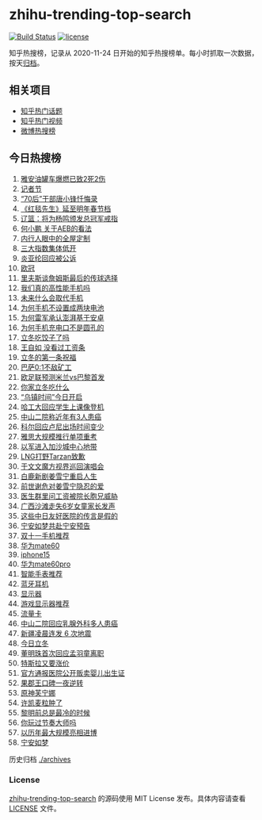 # zhihu-trending-top-search

[![Build Status](https://github.com/justjavac/zhihu-trending-top-search/workflows/ci/badge.svg?branch=main)](https://github.com/justjavac/zhihu-trending-top-search/actions)
[![license](https://img.shields.io/github/license/justjavac/zhihu-trending-top-search)](https://github.com/justjavac/zhihu-trending-top-search/blob/main/LICENSE)

知乎热搜榜，记录从 2020-11-24 日开始的知乎热搜榜单。每小时抓取一次数据，按天[归档](./archives)。

## 相关项目

- [知乎热门话题](https://github.com/justjavac/zhihu-trending-hot-questions)
- [知乎热门视频](https://github.com/justjavac/zhihu-trending-hot-video)
- [微博热搜榜](https://github.com/justjavac/weibo-trending-hot-search)

## 今日热搜榜

<!-- BEGIN -->
<!-- 最后更新时间 Wed Nov 08 2023 17:07:03 GMT+0800 (China Standard Time) -->

1. [雅安油罐车爆燃已致2死2伤](https://www.zhihu.com/search?q=%E9%9B%85%E5%AE%89%E6%B2%B9%E7%BD%90%E8%BD%A6%E7%88%86%E7%87%83%E5%B7%B2%E8%87%B42%E6%AD%BB2%E4%BC%A4)
1. [记者节](https://www.zhihu.com/search?q=%E8%AE%B0%E8%80%85%E8%8A%82)
1. [“70后”干部唐小锋忏悔录](https://www.zhihu.com/search?q=%E2%80%9C70%E5%90%8E%E2%80%9D%E5%B9%B2%E9%83%A8%E5%94%90%E5%B0%8F%E9%94%8B%E5%BF%8F%E6%82%94%E5%BD%95)
1. [《红毯先生》延至明年春节档](https://www.zhihu.com/search?q=%E3%80%8A%E7%BA%A2%E6%AF%AF%E5%85%88%E7%94%9F%E3%80%8B%E5%BB%B6%E8%87%B3%E6%98%8E%E5%B9%B4%E6%98%A5%E8%8A%82%E6%A1%A3)
1. [辽篮：将为杨鸣颁发总冠军戒指](https://www.zhihu.com/search?q=%E8%BE%BD%E7%AF%AE%EF%BC%9A%E5%B0%86%E4%B8%BA%E6%9D%A8%E9%B8%A3%E9%A2%81%E5%8F%91%E6%80%BB%E5%86%A0%E5%86%9B%E6%88%92%E6%8C%87)
1. [何小鹏 关于AEB的看法](https://www.zhihu.com/search?q=%E4%BD%95%E5%B0%8F%E9%B9%8F%20%E5%85%B3%E4%BA%8EAEB%E7%9A%84%E7%9C%8B%E6%B3%95)
1. [内行人眼中的全屋定制](https://www.zhihu.com/search?q=%E5%86%85%E8%A1%8C%E4%BA%BA%E7%9C%BC%E4%B8%AD%E7%9A%84%E5%85%A8%E5%B1%8B%E5%AE%9A%E5%88%B6)
1. [三大指数集体低开](https://www.zhihu.com/search?q=%E4%B8%89%E5%A4%A7%E6%8C%87%E6%95%B0%E9%9B%86%E4%BD%93%E4%BD%8E%E5%BC%80)
1. [炎亚纶回应被公诉](https://www.zhihu.com/search?q=%E7%82%8E%E4%BA%9A%E7%BA%B6%E5%9B%9E%E5%BA%94%E8%A2%AB%E5%85%AC%E8%AF%89)
1. [欧冠](https://www.zhihu.com/search?q=%E6%AC%A7%E5%86%A0)
1. [里夫斯谈詹姆斯最后的传球选择](https://www.zhihu.com/search?q=%E9%87%8C%E5%A4%AB%E6%96%AF%E8%B0%88%E8%A9%B9%E5%A7%86%E6%96%AF%E6%9C%80%E5%90%8E%E7%9A%84%E4%BC%A0%E7%90%83%E9%80%89%E6%8B%A9)
1. [我们真的高性能手机吗](https://www.zhihu.com/search?q=%E6%88%91%E4%BB%AC%E7%9C%9F%E7%9A%84%E9%AB%98%E6%80%A7%E8%83%BD%E6%89%8B%E6%9C%BA%E5%90%97)
1. [未来什么会取代手机](https://www.zhihu.com/search?q=%E6%9C%AA%E6%9D%A5%E4%BB%80%E4%B9%88%E4%BC%9A%E5%8F%96%E4%BB%A3%E6%89%8B%E6%9C%BA)
1. [为何手机不设置成两块电池](https://www.zhihu.com/search?q=%E4%B8%BA%E4%BD%95%E6%89%8B%E6%9C%BA%E4%B8%8D%E8%AE%BE%E7%BD%AE%E6%88%90%E4%B8%A4%E5%9D%97%E7%94%B5%E6%B1%A0)
1. [为何雷军承认澎湃基于安卓](https://www.zhihu.com/search?q=%E4%B8%BA%E4%BD%95%E9%9B%B7%E5%86%9B%E6%89%BF%E8%AE%A4%E6%BE%8E%E6%B9%83%E5%9F%BA%E4%BA%8E%E5%AE%89%E5%8D%93)
1. [为何手机充电口不是圆孔的](https://www.zhihu.com/search?q=%E4%B8%BA%E4%BD%95%E6%89%8B%E6%9C%BA%E5%85%85%E7%94%B5%E5%8F%A3%E4%B8%8D%E6%98%AF%E5%9C%86%E5%AD%94%E7%9A%84)
1. [立冬吃饺子了吗](https://www.zhihu.com/search?q=%E7%AB%8B%E5%86%AC%E5%90%83%E9%A5%BA%E5%AD%90%E4%BA%86%E5%90%97)
1. [王自如 没看过工资条](https://www.zhihu.com/search?q=%E7%8E%8B%E8%87%AA%E5%A6%82%20%E6%B2%A1%E7%9C%8B%E8%BF%87%E5%B7%A5%E8%B5%84%E6%9D%A1)
1. [立冬的第一条祝福](https://www.zhihu.com/search?q=%E7%AB%8B%E5%86%AC%E7%9A%84%E7%AC%AC%E4%B8%80%E6%9D%A1%E7%A5%9D%E7%A6%8F)
1. [巴萨0:1不敌矿工](https://www.zhihu.com/search?q=%E5%B7%B4%E8%90%A80%3A1%E4%B8%8D%E6%95%8C%E7%9F%BF%E5%B7%A5)
1. [欧足联预测米兰vs巴黎首发](https://www.zhihu.com/search?q=%E6%AC%A7%E8%B6%B3%E8%81%94%E9%A2%84%E6%B5%8B%E7%B1%B3%E5%85%B0vs%E5%B7%B4%E9%BB%8E%E9%A6%96%E5%8F%91)
1. [你家立冬吃什么](https://www.zhihu.com/search?q=%E4%BD%A0%E5%AE%B6%E7%AB%8B%E5%86%AC%E5%90%83%E4%BB%80%E4%B9%88)
1. [“乌镇时间”今日开启](https://www.zhihu.com/search?q=%E2%80%9C%E4%B9%8C%E9%95%87%E6%97%B6%E9%97%B4%E2%80%9D%E4%BB%8A%E6%97%A5%E5%BC%80%E5%90%AF)
1. [哈工大回应学生上课像登机](https://www.zhihu.com/search?q=%E5%93%88%E5%B7%A5%E5%A4%A7%E5%9B%9E%E5%BA%94%E5%AD%A6%E7%94%9F%E4%B8%8A%E8%AF%BE%E5%83%8F%E7%99%BB%E6%9C%BA)
1. [中山二院称近年有3人患癌](https://www.zhihu.com/search?q=%E4%B8%AD%E5%B1%B1%E4%BA%8C%E9%99%A2%E7%A7%B0%E8%BF%91%E5%B9%B4%E6%9C%893%E4%BA%BA%E6%82%A3%E7%99%8C)
1. [科尔回应卢尼出场时间变少](https://www.zhihu.com/search?q=%E7%A7%91%E5%B0%94%E5%9B%9E%E5%BA%94%E5%8D%A2%E5%B0%BC%E5%87%BA%E5%9C%BA%E6%97%B6%E9%97%B4%E5%8F%98%E5%B0%91)
1. [雅思大规模推行单项重考](https://www.zhihu.com/search?q=%E9%9B%85%E6%80%9D%E5%A4%A7%E8%A7%84%E6%A8%A1%E6%8E%A8%E8%A1%8C%E5%8D%95%E9%A1%B9%E9%87%8D%E8%80%83)
1. [以军进入加沙城中心地带](https://www.zhihu.com/search?q=%E4%BB%A5%E5%86%9B%E8%BF%9B%E5%85%A5%E5%8A%A0%E6%B2%99%E5%9F%8E%E4%B8%AD%E5%BF%83%E5%9C%B0%E5%B8%A6)
1. [LNG打野Tarzan致歉](https://www.zhihu.com/search?q=LNG%E6%89%93%E9%87%8ETarzan%E8%87%B4%E6%AD%89)
1. [于文文魔方视界巡回演唱会](https://www.zhihu.com/search?q=%E4%BA%8E%E6%96%87%E6%96%87%E9%AD%94%E6%96%B9%E8%A7%86%E7%95%8C%E5%B7%A1%E5%9B%9E%E6%BC%94%E5%94%B1%E4%BC%9A)
1. [白鹿新剧姜雪宁重启人生](https://www.zhihu.com/search?q=%E7%99%BD%E9%B9%BF%E6%96%B0%E5%89%A7%E5%A7%9C%E9%9B%AA%E5%AE%81%E9%87%8D%E5%90%AF%E4%BA%BA%E7%94%9F)
1. [前世谢危对姜雪宁隐忍的爱](https://www.zhihu.com/search?q=%E5%89%8D%E4%B8%96%E8%B0%A2%E5%8D%B1%E5%AF%B9%E5%A7%9C%E9%9B%AA%E5%AE%81%E9%9A%90%E5%BF%8D%E7%9A%84%E7%88%B1)
1. [医生群里问工资被院长胞兄威胁](https://www.zhihu.com/search?q=%E5%8C%BB%E7%94%9F%E7%BE%A4%E9%87%8C%E9%97%AE%E5%B7%A5%E8%B5%84%E8%A2%AB%E9%99%A2%E9%95%BF%E8%83%9E%E5%85%84%E5%A8%81%E8%83%81)
1. [广西沙滩走失6岁女童家长发声](https://www.zhihu.com/search?q=%E5%B9%BF%E8%A5%BF%E6%B2%99%E6%BB%A9%E8%B5%B0%E5%A4%B16%E5%B2%81%E5%A5%B3%E7%AB%A5%E5%AE%B6%E9%95%BF%E5%8F%91%E5%A3%B0)
1. [这些中日友好医院的传言是假的](https://www.zhihu.com/search?q=%E8%BF%99%E4%BA%9B%E4%B8%AD%E6%97%A5%E5%8F%8B%E5%A5%BD%E5%8C%BB%E9%99%A2%E7%9A%84%E4%BC%A0%E8%A8%80%E6%98%AF%E5%81%87%E7%9A%84)
1. [宁安如梦共赴宁安预告](https://www.zhihu.com/search?q=%E5%AE%81%E5%AE%89%E5%A6%82%E6%A2%A6%E5%85%B1%E8%B5%B4%E5%AE%81%E5%AE%89%E9%A2%84%E5%91%8A)
1. [双十一手机推荐](https://www.zhihu.com/search?q=%E5%8F%8C%E5%8D%81%E4%B8%80%E6%89%8B%E6%9C%BA%E6%8E%A8%E8%8D%90)
1. [华为mate60](https://www.zhihu.com/search?q=%E5%8D%8E%E4%B8%BAmate60)
1. [iphone15](https://www.zhihu.com/search?q=iphone15)
1. [华为mate60pro](https://www.zhihu.com/search?q=%E5%8D%8E%E4%B8%BAmate60pro)
1. [智能手表推荐](https://www.zhihu.com/search?q=%E6%99%BA%E8%83%BD%E6%89%8B%E8%A1%A8%E6%8E%A8%E8%8D%90)
1. [蓝牙耳机](https://www.zhihu.com/search?q=%E8%93%9D%E7%89%99%E8%80%B3%E6%9C%BA)
1. [显示器](https://www.zhihu.com/search?q=%E6%98%BE%E7%A4%BA%E5%99%A8)
1. [游戏显示器推荐](https://www.zhihu.com/search?q=%E6%B8%B8%E6%88%8F%E6%98%BE%E7%A4%BA%E5%99%A8%E6%8E%A8%E8%8D%90)
1. [流量卡](https://www.zhihu.com/search?q=%E6%B5%81%E9%87%8F%E5%8D%A1)
1. [中山二院回应乳腺外科多人患癌](https://www.zhihu.com/search?q=%E4%B8%AD%E5%B1%B1%E4%BA%8C%E9%99%A2%E5%9B%9E%E5%BA%94%E4%B9%B3%E8%85%BA%E5%A4%96%E7%A7%91%E5%A4%9A%E4%BA%BA%E6%82%A3%E7%99%8C)
1. [新疆凌晨连发 6 次地震](https://www.zhihu.com/search?q=%E6%96%B0%E7%96%86%E5%87%8C%E6%99%A8%E8%BF%9E%E5%8F%91%206%20%E6%AC%A1%E5%9C%B0%E9%9C%87)
1. [今日立冬](https://www.zhihu.com/search?q=%E4%BB%8A%E6%97%A5%E7%AB%8B%E5%86%AC)
1. [董明珠首次回应孟羽童离职](https://www.zhihu.com/search?q=%E8%91%A3%E6%98%8E%E7%8F%A0%E9%A6%96%E6%AC%A1%E5%9B%9E%E5%BA%94%E5%AD%9F%E7%BE%BD%E7%AB%A5%E7%A6%BB%E8%81%8C)
1. [特斯拉又要涨价](https://www.zhihu.com/search?q=%E7%89%B9%E6%96%AF%E6%8B%89%E5%8F%88%E8%A6%81%E6%B6%A8%E4%BB%B7)
1. [官方通报医院公开贩卖婴儿出生证](https://www.zhihu.com/search?q=%E5%AE%98%E6%96%B9%E9%80%9A%E6%8A%A5%E5%8C%BB%E9%99%A2%E5%85%AC%E5%BC%80%E8%B4%A9%E5%8D%96%E5%A9%B4%E5%84%BF%E5%87%BA%E7%94%9F%E8%AF%81)
1. [果郡王口碑一夜逆转](https://www.zhihu.com/search?q=%E6%9E%9C%E9%83%A1%E7%8E%8B%E5%8F%A3%E7%A2%91%E4%B8%80%E5%A4%9C%E9%80%86%E8%BD%AC)
1. [原神芙宁娜](https://www.zhihu.com/search?q=%E5%8E%9F%E7%A5%9E%E8%8A%99%E5%AE%81%E5%A8%9C)
1. [许凯麦粒肿了](https://www.zhihu.com/search?q=%E8%AE%B8%E5%87%AF%E9%BA%A6%E7%B2%92%E8%82%BF%E4%BA%86)
1. [黎明前总是最冷的时候](https://www.zhihu.com/search?q=%E9%BB%8E%E6%98%8E%E5%89%8D%E6%80%BB%E6%98%AF%E6%9C%80%E5%86%B7%E7%9A%84%E6%97%B6%E5%80%99)
1. [你玩过节奏大师吗](https://www.zhihu.com/search?q=%E4%BD%A0%E7%8E%A9%E8%BF%87%E8%8A%82%E5%A5%8F%E5%A4%A7%E5%B8%88%E5%90%97)
1. [以历年最大规模亮相进博](https://www.zhihu.com/search?q=%E4%BB%A5%E5%8E%86%E5%B9%B4%E6%9C%80%E5%A4%A7%E8%A7%84%E6%A8%A1%E4%BA%AE%E7%9B%B8%E8%BF%9B%E5%8D%9A)
1. [宁安如梦](https://www.zhihu.com/search?q=%E5%AE%81%E5%AE%89%E5%A6%82%E6%A2%A6)

<!-- END -->

历史归档 [./archives](./archives)

### License

[zhihu-trending-top-search](https://github.com/justjavac/zhihu-trending-top-search) 的源码使用 MIT License
发布。具体内容请查看 [LICENSE](./LICENSE) 文件。
